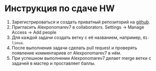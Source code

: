 # Инструкция по сдаче HW
1. Зарегистрироваться и создать приватный репозиторий на [github](https://github.com/).
2. Пригласить Alexponomarev7 в collaborators. Settings -> Manage Access -> Add people
3. Для каждой задачи создать ветку с её названием, например, `01-linux`.
4. После выполнения задачи сделать pull request и проверять появление комментариев от Alexponomarev7 в нём.
5. При успешном выполнении Alexponomarev7 делает merge ветки с задачей в мастер и проставляет баллы.